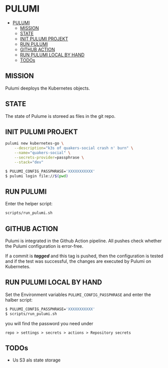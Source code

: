 PULUMI
======


- [PULUMI](#pulumi)
	- [MISSION](#mission)
	- [STATE](#state)
	- [INIT PULUMI PROJEKT](#init-pulumi-projekt)
	- [RUN PULUMI](#run-pulumi)
	- [GITHUB ACTION](#github-action)
	- [RUN PULUMI LOCAL BY HAND](#run-pulumi-local-by-hand)
	- [TODOs](#todos)


MISSION
-------

Pulumi deeploys the Kubernetes objects.


STATE
-----

The state of Pulume is storeed as files in the git repo.


INIT PULUMI PROJEKT
-------------------

```bash
pulumi new kubernetes-go \
	--description="k3s of quakers-social crash n' burn" \
	--name="quakers-social" \
	--secrets-provider=passphrase \
	--stack="dev"
```

```bash
$ PULUMI_CONFIG_PASSPHRASE='XXXXXXXXXXX'
$ pulumi login file://$(pwd)
```

RUN PULUMI
----------

Enter the helper script:

```bash
scripts/run_pulumi.sh
```

GITHUB ACTION
-------------

Pulumi is integrated in the Github Action pipeline. All pushes check
whether the Pulumi configuration is error-free.

If a commit is ***tagged*** and this tag is pushed, then the
configuration is tested and if the test was successful, the changes
are executed by Pulumi on Kubernetes.

RUN PULUMI LOCAL BY HAND
------------------------

Set the Environment variables `PULUMI_CONFIG_PASSPHRASE` and
enter the halber script:

```bash
$ PULUMI_CONFIG_PASSPHRASE='XXXXXXXXXXX'
$ scripts/run_pulumi.sh
```

you will find the password you need under

`repo > settings > secrets > actions > Repository secrets`

TODOs
-----

- Us S3 als state storage